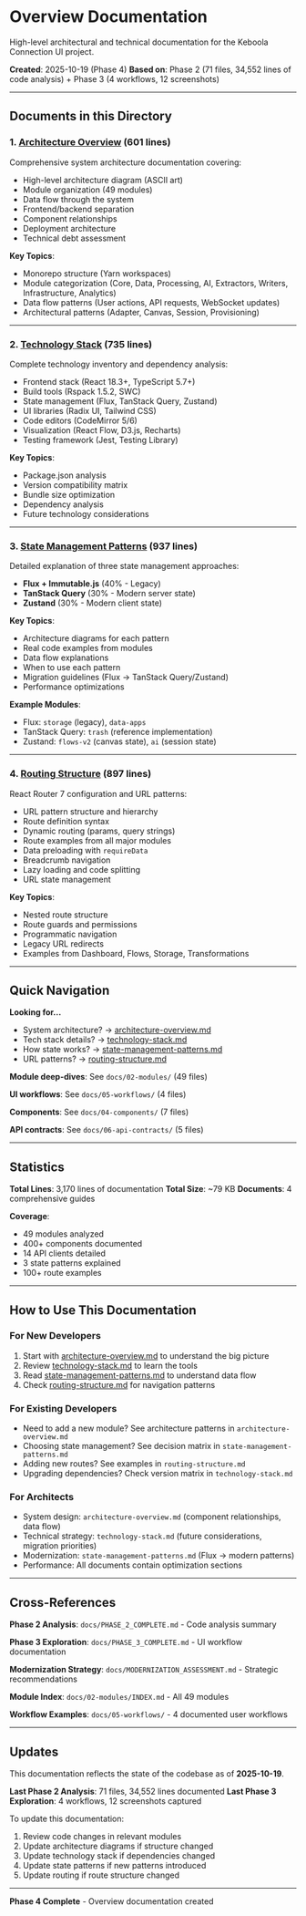 # Overview Documentation

High-level architectural and technical documentation for the Keboola Connection UI project.

**Created**: 2025-10-19 (Phase 4)
**Based on**: Phase 2 (71 files, 34,552 lines of code analysis) + Phase 3 (4 workflows, 12 screenshots)

---

## Documents in this Directory

### 1. [Architecture Overview](./architecture-overview.md) (601 lines)

Comprehensive system architecture documentation covering:
- High-level architecture diagram (ASCII art)
- Module organization (49 modules)
- Data flow through the system
- Frontend/backend separation
- Component relationships
- Deployment architecture
- Technical debt assessment

**Key Topics**:
- Monorepo structure (Yarn workspaces)
- Module categorization (Core, Data, Processing, AI, Extractors, Writers, Infrastructure, Analytics)
- Data flow patterns (User actions, API requests, WebSocket updates)
- Architectural patterns (Adapter, Canvas, Session, Provisioning)

---

### 2. [Technology Stack](./technology-stack.md) (735 lines)

Complete technology inventory and dependency analysis:
- Frontend stack (React 18.3+, TypeScript 5.7+)
- Build tools (Rspack 1.5.2, SWC)
- State management (Flux, TanStack Query, Zustand)
- UI libraries (Radix UI, Tailwind CSS)
- Code editors (CodeMirror 5/6)
- Visualization (React Flow, D3.js, Recharts)
- Testing framework (Jest, Testing Library)

**Key Topics**:
- Package.json analysis
- Version compatibility matrix
- Bundle size optimization
- Dependency analysis
- Future technology considerations

---

### 3. [State Management Patterns](./state-management-patterns.md) (937 lines)

Detailed explanation of three state management approaches:
- **Flux + Immutable.js** (40% - Legacy)
- **TanStack Query** (30% - Modern server state)
- **Zustand** (30% - Modern client state)

**Key Topics**:
- Architecture diagrams for each pattern
- Real code examples from modules
- Data flow explanations
- When to use each pattern
- Migration guidelines (Flux → TanStack Query/Zustand)
- Performance optimizations

**Example Modules**:
- Flux: `storage` (legacy), `data-apps`
- TanStack Query: `trash` (reference implementation)
- Zustand: `flows-v2` (canvas state), `ai` (session state)

---

### 4. [Routing Structure](./routing-structure.md) (897 lines)

React Router 7 configuration and URL patterns:
- URL pattern structure and hierarchy
- Route definition syntax
- Dynamic routing (params, query strings)
- Route examples from all major modules
- Data preloading with `requireData`
- Breadcrumb navigation
- Lazy loading and code splitting
- URL state management

**Key Topics**:
- Nested route structure
- Route guards and permissions
- Programmatic navigation
- Legacy URL redirects
- Examples from Dashboard, Flows, Storage, Transformations

---

## Quick Navigation

**Looking for...**
- System architecture? → [architecture-overview.md](./architecture-overview.md)
- Tech stack details? → [technology-stack.md](./technology-stack.md)
- How state works? → [state-management-patterns.md](./state-management-patterns.md)
- URL patterns? → [routing-structure.md](./routing-structure.md)

**Module deep-dives**: See `docs/02-modules/` (49 files)

**UI workflows**: See `docs/05-workflows/` (4 files)

**Components**: See `docs/04-components/` (7 files)

**API contracts**: See `docs/06-api-contracts/` (5 files)

---

## Statistics

**Total Lines**: 3,170 lines of documentation
**Total Size**: ~79 KB
**Documents**: 4 comprehensive guides

**Coverage**:
- 49 modules analyzed
- 400+ components documented
- 14 API clients detailed
- 3 state patterns explained
- 100+ route examples

---

## How to Use This Documentation

### For New Developers

1. Start with [architecture-overview.md](./architecture-overview.md) to understand the big picture
2. Review [technology-stack.md](./technology-stack.md) to learn the tools
3. Read [state-management-patterns.md](./state-management-patterns.md) to understand data flow
4. Check [routing-structure.md](./routing-structure.md) for navigation patterns

### For Existing Developers

- Need to add a new module? See architecture patterns in `architecture-overview.md`
- Choosing state management? See decision matrix in `state-management-patterns.md`
- Adding new routes? See examples in `routing-structure.md`
- Upgrading dependencies? Check version matrix in `technology-stack.md`

### For Architects

- System design: `architecture-overview.md` (component relationships, data flow)
- Technical strategy: `technology-stack.md` (future considerations, migration priorities)
- Modernization: `state-management-patterns.md` (Flux → modern patterns)
- Performance: All documents contain optimization sections

---

## Cross-References

**Phase 2 Analysis**: `docs/PHASE_2_COMPLETE.md` - Code analysis summary

**Phase 3 Exploration**: `docs/PHASE_3_COMPLETE.md` - UI workflow documentation

**Modernization Strategy**: `docs/MODERNIZATION_ASSESSMENT.md` - Strategic recommendations

**Module Index**: `docs/02-modules/INDEX.md` - All 49 modules

**Workflow Examples**: `docs/05-workflows/` - 4 documented user workflows

---

## Updates

This documentation reflects the state of the codebase as of **2025-10-19**.

**Last Phase 2 Analysis**: 71 files, 34,552 lines documented
**Last Phase 3 Exploration**: 4 workflows, 12 screenshots captured

To update this documentation:
1. Review code changes in relevant modules
2. Update architecture diagrams if structure changed
3. Update technology stack if dependencies changed
4. Update state patterns if new patterns introduced
5. Update routing if route structure changed

---

**Phase 4 Complete** - Overview documentation created
